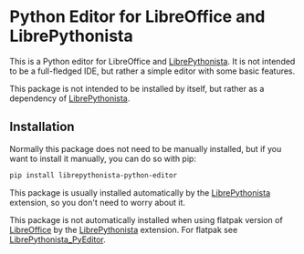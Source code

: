 # Python Editor for LibreOffice and LibrePythonista

This is a Python editor for LibreOffice and [LibrePythonista].
It is not intended to be a full-fledged IDE, but rather a simple editor with some basic features.

This package is not intended to be installed by itself, but rather as a dependency of [LibrePythonista](https://extensions.libreoffice.org/en/extensions/show/99231).

## Installation

Normally this package does not need to be manually installed, but if you want to install it manually, you can do so with pip:

```bash
pip install librepythonista-python-editor
```

This package is usually installed automatically by the [LibrePythonista] extension, so you don't need to worry about it.

This package is not automatically installed when using flatpak version of [LibreOffice] by the [LibrePythonista] extension. For flatpak see [LibrePythonista_PyEditor].

[LibrePythonista]: https://extensions.libreoffice.org/en/extensions/show/99231
[LibrePythonista_PyEditor]: https://github.com/Amourspirit/LibrePythonista_PyEditor/wiki
[LibreOffice]: https://www.libreoffice.org
